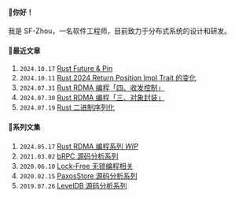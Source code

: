 #### 👋你好！
我是 SF-Zhou，一名软件工程师，目前致力于分布式系统的设计和研发。

#### 📝最近文章
1. `2024.10.17` [Rust Future & Pin](https://sf-zhou.github.io/rust/rust_future_and_pin.html)
1. `2024.10.11` [Rust 2024 Return Position Impl Trait 的变化](https://sf-zhou.github.io/rust/changes_to_rpit_in_rust_2024.html)
1. `2024.07.31` [Rust RDMA 编程「四、收发控制」](https://sf-zhou.github.io/rdma/rust_rdma_programming_04.html)
1. `2024.07.30` [Rust RDMA 编程「三、对象封装」](https://sf-zhou.github.io/rdma/rust_rdma_programming_03.html)
1. `2024.07.19` [Rust 二进制序列化](https://sf-zhou.github.io/rust/rust_binary_serialization.html)

#### 📘系列文集
1. `2024.05.17` [Rust RDMA 编程系列 *WIP*](https://sf-zhou.github.io/#/RDMA)
1. `2021.03.02` [bRPC 源码分析系列](https://sf-zhou.github.io/#/bRPC)
1. `2020.06.10` [Lock-Free 无锁编程相关](https://sf-zhou.github.io/#/Lock-Free)
1. `2020.02.15` [PaxosStore 源码分析系列](https://sf-zhou.github.io/#/Paxos)
1. `2019.07.26` [LevelDB 源码分析系列](https://sf-zhou.github.io/#/LevelDB)
